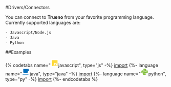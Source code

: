 #Drivers/Connectors

You can connect to **Trueno** from your favorite programming language.
Currently supported languages are:

    - Javascript/Node.js
    - Java
    - Python

##Examples


{% codetabs name="<img src='../../../assets/icons/language-javascript.png'/>javascript", type="js" -%}
    [import](code-create-connection.js)
{%- language name="<img src='../../../assets/icons/language-java.png'/>java", type="java" -%}
	[import](code-create-connection.java)
{%- language name="<img src='../../../assets/icons/language-python.png'/>python", type="py" -%}
	[import](code-create-connection.py)
{%- endcodetabs %}

